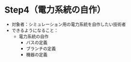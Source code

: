 # Step4（電力系統の自作）

- 対象者：シミュレーション用の電力系統を自作したい技術者
- できるようになること：
    - 電力系統の自作
        - バスの定義
        - ブランチの定義
        - 機器の定義

